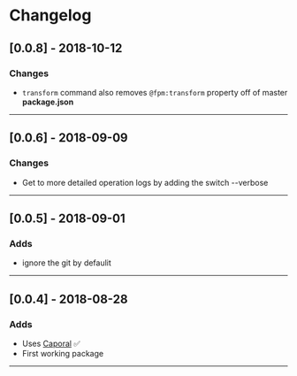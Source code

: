 # Changelog

## [0.0.8] - 2018-10-12

### Changes
  - `transform` command also removes `@fpm:transform` property off of master **package.json**

----
## [0.0.6] - 2018-09-09

### Changes
  - Get to more detailed operation logs by adding the switch --verbose

----

## [0.0.5] - 2018-09-01

###  Adds
  - ignore the git by defaulit

----

## [0.0.4] - 2018-08-28

###  Adds
  - Uses [Caporal](https://www.npmjs.com/package/caporal) ✅
  - First working package
  
----